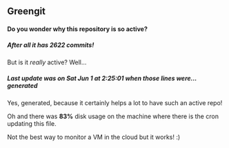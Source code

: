 ## Greengit

#### Do you wonder why this repository is so active?

##### After all it has 2622 commits!

But is it *really* active? Well...

##### Last update was on Sat Jun 1 at 2:25:01 when those lines were... generated

Yes, generated, because it certainly helps a lot to have such an active repo!

Oh and there was **83%** disk usage on the machine
where there is the cron updating this file.

Not the best way to monitor a VM in the cloud but it works! :)
